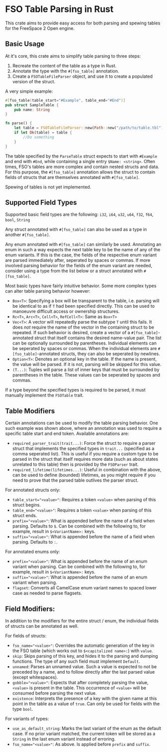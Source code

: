 # FSO Table Parsing in Rust

This crate aims to provide easy access for both parsing and spewing tables for the FreeSpace 2 Open engine.

## Basic Usage

At it's core, this crate aims to simplify table parsing to three steps:
1. Recreate the content of the table as a type in Rust.
2. Annotate the type with the ``#[fso_table]`` annotation.
3. Create a ``FSOTableFileParser`` object, and use it to create a populated version of the struct.

A very simple example:

```rust
#[fso_table(table_start="#Example", table_end="#End")]
pub struct SampleTable {
	pub name: String
}

fn parse() {
	let table = FSOTableFileParser::new(Path::new("/path/to/table.tbl")).and_then(|parser| SampleTable::parse(&parser));
	if let Ok(table) = table {
		//Do something
	}
}
```

The table specified by the ``ParseTable`` struct expects to start with ``#Example`` and end with ``#End``, while containing a single entry ``$Name: <string>``.
Often times, FSO's tables are more complex and contain nested structs and data.
For this purpose, the ``#[fso_table]`` annotation allows the struct to contain fields of structs that are themselves annotated with ``#[fso_table]``.

Spewing of tables is not yet implemented.

## Supported Field Types

Supported basic field types are the following:
``i32``, ``i64``, ``u32``, ``u64``, ``f32``, ``f64``, ``bool``, ``String``

Any struct annotated with ``#[fso_table]`` can also be used as a type in another ``#[fso_table]``.

Any enum annotated with ``#[fso_table]`` can similarly be used. Annotating an enum in such a way expects the next table key to be the name of any of the enum variants. If this is the case, the fields of the respective enum variant are parsed immediately after, seperated by spaces or commas. If more involved parsing behavior for the fields of the enum variant are needed, consider using a type from the list below or a struct annotated with ``#[fso_table]``.

Most basic types have fairly intuitive behavior. Some more complex types can alter table parsing behavior however:
- ``Box<T>``: Specifying a box will be transparent to the table, i.e. parsing will be identical to as if ``T`` had been specified directly. This can be used to manoeuvre difficult access or ownership structures.
- ``Rc<T>``, ``Arc<T>``, ``Cell<T>``, ``RefCell<T>``: Same as ``Box<T>``
- ``Vec<T>``: A vector will repeatedly parse the subtype ``T`` until this fails. It does _not_ require the name of the vector in the containing struct to be repeated. If such behavior is desired, create a vector of a ``#[fso_table]``-annotated struct that itself contains the desired name-value pair. The list can be optionally surrounded by parentheses. Individual elements can be seperated by spaces or commas. When the individual elements are ``#[fso_table]``-annotated structs, they can also be seperated by newlines. 
- ``Option<T>``: Denotes an optional key in the table. If the name is present, the value will be parsed. If it is not, parsing will be skipped for this value.
- ``(T...)``: Tuples will parse a list of inner keys that must be surrounded by parentheses in the table. These values can be seperated by spaces and commas.

If a type beyond the specified types is required to be parsed, it must manually implement the ``FSOTable`` trait.

## Table Modifiers

Certain annotations can be used to modify the table parsing behavior. One such example was shown above, where an annotation was used to require a specific table start and end token.
Available annotations are:

- ``required_parser_trait(trait...)``: Force the struct to require a parser struct that implements the specified types in ``trait...`` (specified as a comma seperated list). This is useful if you require a custom type to be parsed in the struct that itself requires more data (such as about states unrelated to this table) then is provided by the ``FSOParser`` trait.
- ``required_lifetime(lifetimes...)``: Useful in combination with the above, can be used to define (bounded) lifetimes, as you might require if you need to prove that the parsed table outlives the parser struct.

For annotated structs only:
- ``table_start="<value>"``: Requires a token ``<value>`` when parsing of this struct begins.
- ``table_end="<value>"``: Requires a token ``<value>`` when parsing of this struct ends.
- ``prefix="<value>"``: What is appended before the name of a field when parsing. Defaults to ``$``. Can be combined with the following to, for example, result in ``$<VariantName>:`` keys.
- ``suffix="<value>"``: What is appended before the name of a field when parsing. Defaults to ``:``.

For annotated enums only:
- ``prefix="<value>"``: What is appended before the name of an enum variant when parsing. Can be combined with the following to, for example, result in ``$<VariantName>:`` keys.
- ``suffix="<value>"``: What is appended before the name of an enum variant when parsing.
- ``flagset``: Converts all CamelCase enum variant names to spaced lower case as needed to parse flagsets.

## Field Modifiers:

In addition to the modifiers for the entire struct / enum, the individual fields of structs can be annotated as well.

For fields of structs:
- ``fso_name="<value>"``: Overrides the automatic generation of the key in the FSO table (which works out to ``$<capitalized name>:``) with ``value``.
- ``skip``: Skips parsing of this key, and hides it to the parsing and dumping functions. The type of any such field must implement ``Default``.
- ``unnamed``: Parses an unnamed value. Such a value is expected to not be preceded by a name, and to follow directly after the last parsed value (except whitespaces).
- ``gobble="<value>"``: Expects that after completely parsing the value, ``<value>`` is present in the table. This occurrence of ``<value>`` will be consumed before parsing the next value.
- ``existence``: Interprets the presence of a key with the given name at this point in the table as a value of ``true``. Can only be used for fields with the type ``bool``.

For variants of types:
- ``use_as_default_string``: Marks the last variant of the enum as the default case. If no prior variant matched, the current token will be stored as a ``String`` in the last enum variant instead of erroring.
- ``fso_name="<value>"``: As above. Is applied before ``prefix`` and ``suffix``.
